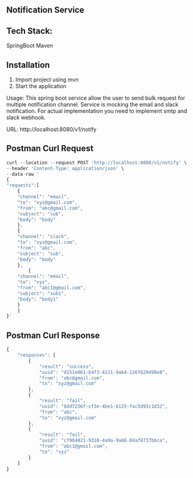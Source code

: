 ## Notification Service

## Tech Stack:
SpringBoot 
Maven


## Installation

1. Import project using mvn
2. Start the application

Usage:
 This spring boot service allow the user to send bulk request for multiple notification channel.
 Service is mocking the email and slack notification. For actual implementation you need to implement smtp and slack webhook.
 
URL: http://localhost:8080/v1/notify

## Postman Curl Request

```javascript 
curl --location --request POST 'http://localhost:8080/v1/notify' \
--header 'Content-Type: application/json' \
--data-raw '
{
"requests":[
	{
	"channel": "email",
	"to": "xyz@gmail.com",
	"from": "abc@gmail.com",
	"subject": "sub",
	"body": "body" 
	},
	{
	"channel": "slack",
	"to": "xyz@gmail.com",
	"from": "abc",
	"subject": "sub",
	"body": "body" 
	},
		{
	"channel": "email",
	"to": "xyz",
	"from": "abc1@gmail.com",
	"subject": "sub1",
	"body": "body1" 
	}
	]
}'
```


## Postman Curl Response

```javascript
{
    "responses": [
        {
            "result": "success",
            "uuid": "d151e0b1-64f3-4221-9ab4-116f629490e8",
            "from": "abc@gmail.com",
            "to": "xyz@gmail.com"
        },
        {
            "result": "fail",
            "uuid": "8dd7236f-cf3e-4be1-b125-fac5d91c1d32",
            "from": "abc",
            "to": "xyz@gmail.com"
        },
        {
            "result": "fail",
            "uuid": "cf984821-9310-4a9a-9a66-84af8737bbca",
            "from": "abc1@gmail.com",
            "to": "xyz"
        }
    ]
}
```